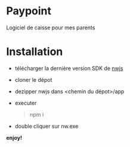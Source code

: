 # Paypoint
Logiciel de caisse pour mes parents
# Installation
- télécharger la dernière version SDK de [nwjs](http://nwjs.io)
- cloner le dépot
- dezipper nwjs dans <chemin du dépot>/app
- executer
  > npm i

- double cliquer sur nw.exe

**enjoy!**
